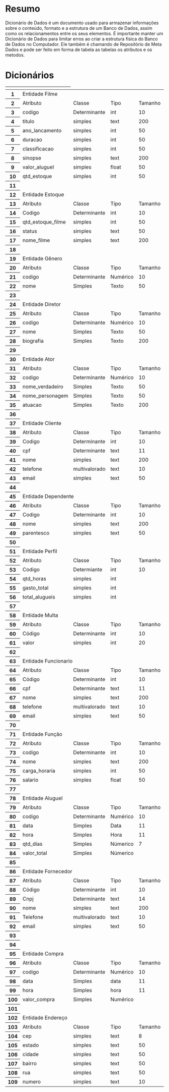 # Resumo
Dicionário de Dados é um documento usado para armazenar informações sobre o conteúdo, formato e a estrutura de um Banco de Dados, assim como os relacionamentos entre os seus elementos. É importante manter um Dicionário de Dados para limitar erros ao criar a estrutura física do Banco de Dados no Computador. Ele também é chamando de Repositório de Meta Dados e pode ser feito em forma de tabela as tabelas os atributos e os metodos.

# Dicionários
<meta http-equiv="Content-Type" content="text/html; charset=utf-8"><link type="text/css" rel="stylesheet" href="resources/sheet.css" >
<meta http-equiv="Content-Type" content="text/html; charset=utf-8"><link type="text/css" rel="stylesheet" href="style_table" >

<div class="ritz grid-container" dir="ltr">
  <table class="waffle" cellspacing="0" cellpadding="0">
    <thead>
      <tr>
        <th><th>
      </tr>
    </thead>
    <tbody><tr style="height: 20px"><th id="0R0" style="height: 20px;" class="row-headers-background"><div class="row-header-wrapper" style="line-height: 20px">1</div></th><td class="s0" dir="ltr" colspan="5">Entidade Filme</td></tr><tr style="height: 20px"><th id="0R1" style="height: 20px;" class="row-headers-background"><div class="row-header-wrapper" style="line-height: 20px">2</div></th><td class="s1" dir="ltr">Atributo</td><td class="s1" dir="ltr">Classe</td><td class="s1" dir="ltr">Tipo</td><td class="s1" dir="ltr">Tamanho</td><td class="s1" dir="ltr">Descrição</td></tr><tr style="height: 20px"><th id="0R2" style="height: 20px;" class="row-headers-background"><div class="row-header-wrapper" style="line-height: 20px">3</div></th><td class="s2" dir="ltr">codigo</td><td class="s2" dir="ltr">Determinante</td><td class="s2" dir="ltr">int</td><td class="s3" dir="ltr">10</td><td class="s2" dir="ltr">Código do filme</td></tr><tr style="height: 20px"><th id="0R3" style="height: 20px;" class="row-headers-background"><div class="row-header-wrapper" style="line-height: 20px">4</div></th><td class="s2" dir="ltr">titulo</td><td class="s2" dir="ltr">simples</td><td class="s2" dir="ltr">text</td><td class="s3" dir="ltr">200</td><td class="s2" dir="ltr">Título do lilme</td></tr><tr style="height: 20px"><th id="0R4" style="height: 20px;" class="row-headers-background"><div class="row-header-wrapper" style="line-height: 20px">5</div></th><td class="s2" dir="ltr">ano_lancamento</td><td class="s2" dir="ltr">simples</td><td class="s2" dir="ltr">int</td><td class="s3" dir="ltr">50</td><td class="s2" dir="ltr">Ano de lançamento</td></tr><tr style="height: 20px"><th id="0R5" style="height: 20px;" class="row-headers-background"><div class="row-header-wrapper" style="line-height: 20px">6</div></th><td class="s2" dir="ltr">duracao</td><td class="s2" dir="ltr">simples</td><td class="s2" dir="ltr">int</td><td class="s3" dir="ltr">50</td><td class="s2" dir="ltr">Duração do filme</td></tr><tr style="height: 20px"><th id="0R6" style="height: 20px;" class="row-headers-background"><div class="row-header-wrapper" style="line-height: 20px">7</div></th><td class="s2" dir="ltr">classificacao</td><td class="s2" dir="ltr">simples</td><td class="s2" dir="ltr">int</td><td class="s3" dir="ltr">50</td><td class="s2" dir="ltr">Classif. indicativa</td></tr><tr style="height: 20px"><th id="0R7" style="height: 20px;" class="row-headers-background"><div class="row-header-wrapper" style="line-height: 20px">8</div></th><td class="s2" dir="ltr">sinopse</td><td class="s2" dir="ltr">simples</td><td class="s2" dir="ltr">text</td><td class="s3" dir="ltr">200</td><td class="s2" dir="ltr">Sinopse do filme</td></tr><tr style="height: 20px"><th id="0R8" style="height: 20px;" class="row-headers-background"><div class="row-header-wrapper" style="line-height: 20px">9</div></th><td class="s2" dir="ltr">valor_aluguel</td><td class="s2" dir="ltr">simples</td><td class="s2" dir="ltr">float</td><td class="s3" dir="ltr">50</td><td class="s2" dir="ltr">Valor do aluguel</td></tr><tr style="height: 20px"><th id="0R9" style="height: 20px;" class="row-headers-background"><div class="row-header-wrapper" style="line-height: 20px">10</div></th><td class="s2" dir="ltr">qtd_estoque</td><td class="s2" dir="ltr">simples</td><td class="s2" dir="ltr">int</td><td class="s3" dir="ltr">50</td><td class="s2" dir="ltr">Qte. em Estoque</td></tr><tr style="height: 20px"><th id="0R10" style="height: 20px;" class="row-headers-background"><div class="row-header-wrapper" style="line-height: 20px">11</div></th><td class="s4" dir="ltr"></td><td></td><td></td><td></td><td></td></tr><tr style="height: 20px"><th id="0R11" style="height: 20px;" class="row-headers-background"><div class="row-header-wrapper" style="line-height: 20px">12</div></th><td class="s5" dir="ltr" colspan="5">Entidade Estoque</td></tr><tr style="height: 20px"><th id="0R12" style="height: 20px;" class="row-headers-background"><div class="row-header-wrapper" style="line-height: 20px">13</div></th><td class="s1" dir="ltr">Atributo</td><td class="s1" dir="ltr">Classe</td><td class="s1" dir="ltr">Tipo</td><td class="s1" dir="ltr">Tamanho</td><td class="s1" dir="ltr">Descrição</td></tr><tr style="height: 20px"><th id="0R13" style="height: 20px;" class="row-headers-background"><div class="row-header-wrapper" style="line-height: 20px">14</div></th><td class="s2" dir="ltr">Codigo</td><td class="s2" dir="ltr">Determinante</td><td class="s2" dir="ltr">int</td><td class="s3" dir="ltr">10</td><td class="s2" dir="ltr">Código do filme no estoque</td></tr><tr style="height: 20px"><th id="0R14" style="height: 20px;" class="row-headers-background"><div class="row-header-wrapper" style="line-height: 20px">15</div></th><td class="s2" dir="ltr">qtd_estoque_filme</td><td class="s2" dir="ltr">simples</td><td class="s2" dir="ltr">int</td><td class="s3" dir="ltr">50</td><td class="s2" dir="ltr">Quantidade de filmes específico no estoque</td></tr><tr style="height: 20px"><th id="0R15" style="height: 20px;" class="row-headers-background"><div class="row-header-wrapper" style="line-height: 20px">16</div></th><td class="s2" dir="ltr">status</td><td class="s2" dir="ltr">simples</td><td class="s2" dir="ltr">text</td><td class="s3" dir="ltr">50</td><td class="s2" dir="ltr">Situação do filme no estoque</td></tr><tr style="height: 20px"><th id="0R16" style="height: 20px;" class="row-headers-background"><div class="row-header-wrapper" style="line-height: 20px">17</div></th><td class="s2" dir="ltr">nome_filme</td><td class="s2" dir="ltr">simples</td><td class="s2" dir="ltr">text</td><td class="s3" dir="ltr">200</td><td class="s2" dir="ltr">Nome do filme</td></tr><tr style="height: 20px"><th id="0R17" style="height: 20px;" class="row-headers-background"><div class="row-header-wrapper" style="line-height: 20px">18</div></th><td class="s6"></td><td class="s6"></td><td class="s6"></td><td class="s6"></td><td class="s6"></td></tr><tr style="height: 20px"><th id="0R18" style="height: 20px;" class="row-headers-background"><div class="row-header-wrapper" style="line-height: 20px">19</div></th><td class="s0" dir="ltr" colspan="5">Entidade Gênero</td></tr><tr style="height: 20px"><th id="0R19" style="height: 20px;" class="row-headers-background"><div class="row-header-wrapper" style="line-height: 20px">20</div></th><td class="s1" dir="ltr">Atributo</td><td class="s1" dir="ltr">Classe</td><td class="s1" dir="ltr">Tipo</td><td class="s1" dir="ltr">Tamanho</td><td class="s1" dir="ltr">Descrição</td></tr><tr style="height: 20px"><th id="0R20" style="height: 20px;" class="row-headers-background"><div class="row-header-wrapper" style="line-height: 20px">21</div></th><td class="s2" dir="ltr">codigo</td><td class="s2" dir="ltr">Determinante</td><td class="s2" dir="ltr">Numérico</td><td class="s3" dir="ltr">10</td><td class="s2" dir="ltr">Código de identificação do gênero</td></tr><tr style="height: 20px"><th id="0R21" style="height: 20px;" class="row-headers-background"><div class="row-header-wrapper" style="line-height: 20px">22</div></th><td class="s2" dir="ltr">nome</td><td class="s2" dir="ltr">Simples</td><td class="s2" dir="ltr">Texto</td><td class="s3" dir="ltr">50</td><td class="s2" dir="ltr">Nome que leva o genêro do filme</td></tr><tr style="height: 20px"><th id="0R22" style="height: 20px;" class="row-headers-background"><div class="row-header-wrapper" style="line-height: 20px">23</div></th><td class="s6"></td><td class="s6"></td><td class="s6"></td><td class="s6"></td><td class="s6"></td></tr><tr style="height: 20px"><th id="0R23" style="height: 20px;" class="row-headers-background"><div class="row-header-wrapper" style="line-height: 20px">24</div></th><td class="s0" dir="ltr" colspan="5">Entidade Diretor</td></tr><tr style="height: 20px"><th id="0R24" style="height: 20px;" class="row-headers-background"><div class="row-header-wrapper" style="line-height: 20px">25</div></th><td class="s1" dir="ltr">Atributo</td><td class="s1" dir="ltr">Classe</td><td class="s1" dir="ltr">Tipo</td><td class="s1" dir="ltr">Tamanho</td><td class="s1" dir="ltr">Descrição</td></tr><tr style="height: 20px"><th id="0R25" style="height: 20px;" class="row-headers-background"><div class="row-header-wrapper" style="line-height: 20px">26</div></th><td class="s2" dir="ltr">codigo</td><td class="s2" dir="ltr">Determinante</td><td class="s2" dir="ltr">Numérico</td><td class="s3" dir="ltr">10</td><td class="s2" dir="ltr">Código de identificação do diretor</td></tr><tr style="height: 20px"><th id="0R26" style="height: 20px;" class="row-headers-background"><div class="row-header-wrapper" style="line-height: 20px">27</div></th><td class="s2" dir="ltr">nome</td><td class="s2" dir="ltr">Simples</td><td class="s2" dir="ltr">Texto</td><td class="s3" dir="ltr">50</td><td class="s2" dir="ltr">Nome do diretor do filme</td></tr><tr style="height: 20px"><th id="0R27" style="height: 20px;" class="row-headers-background"><div class="row-header-wrapper" style="line-height: 20px">28</div></th><td class="s2" dir="ltr">biografia</td><td class="s2" dir="ltr">Simples</td><td class="s2" dir="ltr">Texto</td><td class="s3" dir="ltr">200</td><td class="s2" dir="ltr">Breve descrição sobre o diretor</td></tr><tr style="height: 20px"><th id="0R28" style="height: 20px;" class="row-headers-background"><div class="row-header-wrapper" style="line-height: 20px">29</div></th><td class="s6"></td><td class="s6"></td><td class="s6"></td><td class="s6"></td><td class="s6"></td></tr><tr style="height: 20px"><th id="0R29" style="height: 20px;" class="row-headers-background"><div class="row-header-wrapper" style="line-height: 20px">30</div></th><td class="s0" dir="ltr" colspan="5">Entidade Ator</td></tr><tr style="height: 20px"><th id="0R30" style="height: 20px;" class="row-headers-background"><div class="row-header-wrapper" style="line-height: 20px">31</div></th><td class="s1" dir="ltr">Atributo</td><td class="s1" dir="ltr">Classe</td><td class="s1" dir="ltr">Tipo</td><td class="s1" dir="ltr">Tamanho</td><td class="s1" dir="ltr">Descrição</td></tr><tr style="height: 20px"><th id="0R31" style="height: 20px;" class="row-headers-background"><div class="row-header-wrapper" style="line-height: 20px">32</div></th><td class="s2" dir="ltr">codigo</td><td class="s2" dir="ltr">Determinante</td><td class="s2" dir="ltr">Numérico</td><td class="s3" dir="ltr">10</td><td class="s2" dir="ltr">Código de identificação do ator</td></tr><tr style="height: 20px"><th id="0R32" style="height: 20px;" class="row-headers-background"><div class="row-header-wrapper" style="line-height: 20px">33</div></th><td class="s2" dir="ltr">nome_verdadeiro</td><td class="s2" dir="ltr">Simples</td><td class="s2" dir="ltr">Texto</td><td class="s3" dir="ltr">50</td><td class="s2" dir="ltr">Nome do ator que participou do filme</td></tr><tr style="height: 20px"><th id="0R33" style="height: 20px;" class="row-headers-background"><div class="row-header-wrapper" style="line-height: 20px">34</div></th><td class="s2" dir="ltr">nome_personagem</td><td class="s2" dir="ltr">Simples</td><td class="s2" dir="ltr">Texto</td><td class="s3" dir="ltr">50</td><td class="s2" dir="ltr">Nome do personagem encenado </td></tr><tr style="height: 20px"><th id="0R34" style="height: 20px;" class="row-headers-background"><div class="row-header-wrapper" style="line-height: 20px">35</div></th><td class="s2" dir="ltr">atuacao</td><td class="s2" dir="ltr">Simples</td><td class="s2" dir="ltr">Texto</td><td class="s3" dir="ltr">200</td><td class="s2" dir="ltr">Descrição do personagem no filme</td></tr><tr style="height: 20px"><th id="0R35" style="height: 20px;" class="row-headers-background"><div class="row-header-wrapper" style="line-height: 20px">36</div></th><td class="s6"></td><td class="s6"></td><td class="s6"></td><td class="s6"></td><td class="s6"></td></tr><tr style="height: 20px"><th id="0R36" style="height: 20px;" class="row-headers-background"><div class="row-header-wrapper" style="line-height: 20px">37</div></th><td class="s0" dir="ltr" colspan="5">Entidade Cliente</td></tr><tr style="height: 20px"><th id="0R37" style="height: 20px;" class="row-headers-background"><div class="row-header-wrapper" style="line-height: 20px">38</div></th><td class="s1" dir="ltr">Atributo</td><td class="s1" dir="ltr">Classe</td><td class="s1" dir="ltr">Tipo</td><td class="s1" dir="ltr">Tamanho</td><td class="s1" dir="ltr">Descrição</td></tr><tr style="height: 20px"><th id="0R38" style="height: 20px;" class="row-headers-background"><div class="row-header-wrapper" style="line-height: 20px">39</div></th><td class="s2" dir="ltr">Codigo</td><td class="s2" dir="ltr">Determinante</td><td class="s2" dir="ltr">int</td><td class="s3" dir="ltr">10</td><td class="s2" dir="ltr">Código do cliente</td></tr><tr style="height: 20px"><th id="0R39" style="height: 20px;" class="row-headers-background"><div class="row-header-wrapper" style="line-height: 20px">40</div></th><td class="s2" dir="ltr">cpf</td><td class="s2" dir="ltr">Determinante</td><td class="s2" dir="ltr">text</td><td class="s3" dir="ltr">11</td><td class="s2" dir="ltr">Cpf do cliente</td></tr><tr style="height: 20px"><th id="0R40" style="height: 20px;" class="row-headers-background"><div class="row-header-wrapper" style="line-height: 20px">41</div></th><td class="s2" dir="ltr">nome</td><td class="s2" dir="ltr">simples</td><td class="s2" dir="ltr">text</td><td class="s3" dir="ltr">200</td><td class="s2" dir="ltr">Nome do cliente</td></tr><tr style="height: 20px"><th id="0R41" style="height: 20px;" class="row-headers-background"><div class="row-header-wrapper" style="line-height: 20px">42</div></th><td class="s2" dir="ltr">telefone</td><td class="s2" dir="ltr">multivalorado</td><td class="s2" dir="ltr">text</td><td class="s3" dir="ltr">10</td><td class="s2" dir="ltr">Telefones do cliente</td></tr><tr style="height: 20px"><th id="0R42" style="height: 20px;" class="row-headers-background"><div class="row-header-wrapper" style="line-height: 20px">43</div></th><td class="s2" dir="ltr">email</td><td class="s2" dir="ltr">simples</td><td class="s2" dir="ltr">text</td><td class="s3" dir="ltr">50</td><td class="s2" dir="ltr">E-mail do cliente</td></tr><tr style="height: 20px"><th id="0R43" style="height: 20px;" class="row-headers-background"><div class="row-header-wrapper" style="line-height: 20px">44</div></th><td class="s6"></td><td class="s6"></td><td class="s6"></td><td class="s6"></td><td class="s6"></td></tr><tr style="height: 20px"><th id="0R44" style="height: 20px;" class="row-headers-background"><div class="row-header-wrapper" style="line-height: 20px">45</div></th><td class="s0" dir="ltr" colspan="5">Entidade Dependente</td></tr><tr style="height: 20px"><th id="0R45" style="height: 20px;" class="row-headers-background"><div class="row-header-wrapper" style="line-height: 20px">46</div></th><td class="s1" dir="ltr">Atributo</td><td class="s1" dir="ltr">Classe</td><td class="s1" dir="ltr">Tipo</td><td class="s1" dir="ltr">Tamanho</td><td class="s1" dir="ltr">Descrição</td></tr><tr style="height: 20px"><th id="0R46" style="height: 20px;" class="row-headers-background"><div class="row-header-wrapper" style="line-height: 20px">47</div></th><td class="s2" dir="ltr">Codigo</td><td class="s2" dir="ltr">Determinante</td><td class="s2" dir="ltr">int</td><td class="s3" dir="ltr">10</td><td class="s2" dir="ltr">Código do dependente</td></tr><tr style="height: 20px"><th id="0R47" style="height: 20px;" class="row-headers-background"><div class="row-header-wrapper" style="line-height: 20px">48</div></th><td class="s2" dir="ltr">nome</td><td class="s2" dir="ltr">simples</td><td class="s2" dir="ltr">text</td><td class="s3" dir="ltr">200</td><td class="s2" dir="ltr">Nome do dependente</td></tr><tr style="height: 20px"><th id="0R48" style="height: 20px;" class="row-headers-background"><div class="row-header-wrapper" style="line-height: 20px">49</div></th><td class="s2" dir="ltr">parentesco</td><td class="s2" dir="ltr">simples</td><td class="s2" dir="ltr">text</td><td class="s3" dir="ltr">50</td><td class="s2" dir="ltr">Grau de parentesco com o cliente</td></tr><tr style="height: 20px"><th id="0R49" style="height: 20px;" class="row-headers-background"><div class="row-header-wrapper" style="line-height: 20px">50</div></th><td class="s6"></td><td class="s6"></td><td class="s6"></td><td class="s6"></td><td class="s6"></td></tr><tr style="height: 20px"><th id="0R50" style="height: 20px;" class="row-headers-background"><div class="row-header-wrapper" style="line-height: 20px">51</div></th><td class="s0" dir="ltr" colspan="5">Entidade Perfil</td></tr><tr style="height: 20px"><th id="0R51" style="height: 20px;" class="row-headers-background"><div class="row-header-wrapper" style="line-height: 20px">52</div></th><td class="s1">Atributo</td><td class="s1">Classe</td><td class="s1">Tipo</td><td class="s1">Tamanho</td><td class="s1">Descrição</td></tr><tr style="height: 20px"><th id="0R52" style="height: 20px;" class="row-headers-background"><div class="row-header-wrapper" style="line-height: 20px">53</div></th><td class="s2" dir="ltr">Codigo</td><td class="s2" dir="ltr">Determiante</td><td class="s2" dir="ltr">int</td><td class="s3" dir="ltr">10</td><td class="s2" dir="ltr">Código do perfil</td></tr><tr style="height: 20px"><th id="0R53" style="height: 20px;" class="row-headers-background"><div class="row-header-wrapper" style="line-height: 20px">54</div></th><td class="s2" dir="ltr">qtd_horas</td><td class="s2" dir="ltr">simples</td><td class="s2" dir="ltr">int</td><td class="s3" dir="ltr"></td><td class="s7 softmerge" dir="ltr"><div class="softmerge-inner" style="width:416px;left:-1px">Quantidade de horas com filmes alugados(Opcional)</div></td></tr><tr style="height: 20px"><th id="0R54" style="height: 20px;" class="row-headers-background"><div class="row-header-wrapper" style="line-height: 20px">55</div></th><td class="s2" dir="ltr">gasto_total</td><td class="s2" dir="ltr">simples</td><td class="s2" dir="ltr">int</td><td class="s3"></td><td class="s2" dir="ltr">Gasto total(Opcional)</td></tr><tr style="height: 20px"><th id="0R55" style="height: 20px;" class="row-headers-background"><div class="row-header-wrapper" style="line-height: 20px">56</div></th><td class="s2" dir="ltr">total_alugueis</td><td class="s2" dir="ltr">simples</td><td class="s2" dir="ltr">int</td><td class="s3"></td><td class="s2" dir="ltr">Total de filmes alugados(Opcional)</td></tr><tr style="height: 20px"><th id="0R56" style="height: 20px;" class="row-headers-background"><div class="row-header-wrapper" style="line-height: 20px">57</div></th><td class="s6"></td><td class="s6"></td><td class="s6"></td><td class="s6"></td><td class="s6"></td></tr><tr style="height: 20px"><th id="0R57" style="height: 20px;" class="row-headers-background"><div class="row-header-wrapper" style="line-height: 20px">58</div></th><td class="s0" colspan="5">Entidade Multa</td></tr><tr style="height: 20px"><th id="0R58" style="height: 20px;" class="row-headers-background"><div class="row-header-wrapper" style="line-height: 20px">59</div></th><td class="s1">Atributo</td><td class="s1">Classe</td><td class="s1">Tipo</td><td class="s1">Tamanho</td><td class="s1">Descrição</td></tr><tr style="height: 20px"><th id="0R59" style="height: 20px;" class="row-headers-background"><div class="row-header-wrapper" style="line-height: 20px">60</div></th><td class="s2">Código</td><td class="s2">Determinante</td><td class="s2">int</td><td class="s3" dir="ltr">10</td><td class="s2">Código de identificação da multa</td></tr><tr style="height: 20px"><th id="0R60" style="height: 20px;" class="row-headers-background"><div class="row-header-wrapper" style="line-height: 20px">61</div></th><td class="s2">valor</td><td class="s2">simples</td><td class="s2">int</td><td class="s3">20</td><td class="s2">Valor da multa</td></tr><tr style="height: 20px"><th id="0R61" style="height: 20px;" class="row-headers-background"><div class="row-header-wrapper" style="line-height: 20px">62</div></th><td class="s6"></td><td class="s6"></td><td class="s6"></td><td class="s6"></td><td class="s8" dir="ltr"></td></tr><tr style="height: 20px"><th id="0R62" style="height: 20px;" class="row-headers-background"><div class="row-header-wrapper" style="line-height: 20px">63</div></th><td class="s0" dir="ltr" colspan="5">Entidade Funcionario</td></tr><tr style="height: 20px"><th id="0R63" style="height: 20px;" class="row-headers-background"><div class="row-header-wrapper" style="line-height: 20px">64</div></th><td class="s1">Atributo</td><td class="s1">Classe</td><td class="s1">Tipo</td><td class="s1">Tamanho</td><td class="s1">Descrição</td></tr><tr style="height: 20px"><th id="0R64" style="height: 20px;" class="row-headers-background"><div class="row-header-wrapper" style="line-height: 20px">65</div></th><td class="s2" dir="ltr">Código</td><td class="s2" dir="ltr">Determinante</td><td class="s2" dir="ltr">int</td><td class="s3" dir="ltr">10</td><td class="s2" dir="ltr">Código do Funcionário</td></tr><tr style="height: 20px"><th id="0R65" style="height: 20px;" class="row-headers-background"><div class="row-header-wrapper" style="line-height: 20px">66</div></th><td class="s2" dir="ltr">cpf</td><td class="s2" dir="ltr">Determinante</td><td class="s2" dir="ltr">text</td><td class="s3" dir="ltr">11</td><td class="s2" dir="ltr">Cpf do Funcionário</td></tr><tr style="height: 20px"><th id="0R66" style="height: 20px;" class="row-headers-background"><div class="row-header-wrapper" style="line-height: 20px">67</div></th><td class="s2" dir="ltr">nome</td><td class="s2" dir="ltr">simples</td><td class="s2" dir="ltr">text</td><td class="s3" dir="ltr">200</td><td class="s2" dir="ltr">Nome do Funcionário</td></tr><tr style="height: 20px"><th id="0R67" style="height: 20px;" class="row-headers-background"><div class="row-header-wrapper" style="line-height: 20px">68</div></th><td class="s2" dir="ltr">telefone</td><td class="s2" dir="ltr">multivalorado</td><td class="s2" dir="ltr">text</td><td class="s3" dir="ltr">10</td><td class="s2" dir="ltr">Telefones do Funcionário</td></tr><tr style="height: 20px"><th id="0R68" style="height: 20px;" class="row-headers-background"><div class="row-header-wrapper" style="line-height: 20px">69</div></th><td class="s2" dir="ltr">email</td><td class="s2" dir="ltr">simples</td><td class="s2" dir="ltr">text</td><td class="s3" dir="ltr">50</td><td class="s2" dir="ltr">E-mail do Funcionário</td></tr><tr style="height: 20px"><th id="0R69" style="height: 20px;" class="row-headers-background"><div class="row-header-wrapper" style="line-height: 20px">70</div></th><td class="s6"></td><td class="s6"></td><td class="s6"></td><td class="s6"></td><td class="s6"></td></tr><tr style="height: 20px"><th id="0R70" style="height: 20px;" class="row-headers-background"><div class="row-header-wrapper" style="line-height: 20px">71</div></th><td class="s0" dir="ltr" colspan="5">Entidade Função</td></tr><tr style="height: 20px"><th id="0R71" style="height: 20px;" class="row-headers-background"><div class="row-header-wrapper" style="line-height: 20px">72</div></th><td class="s1">Atributo</td><td class="s1">Classe</td><td class="s1">Tipo</td><td class="s1">Tamanho</td><td class="s1">Descrição</td></tr><tr style="height: 20px"><th id="0R72" style="height: 20px;" class="row-headers-background"><div class="row-header-wrapper" style="line-height: 20px">73</div></th><td class="s2">codigo</td><td class="s2">Determinante</td><td class="s2">int</td><td class="s3" dir="ltr">10</td><td class="s2">Codigo de identificação da Função</td></tr><tr style="height: 20px"><th id="0R73" style="height: 20px;" class="row-headers-background"><div class="row-header-wrapper" style="line-height: 20px">74</div></th><td class="s2">nome</td><td class="s2">simples</td><td class="s2">text</td><td class="s3">200</td><td class="s2">Nome da Função</td></tr><tr style="height: 20px"><th id="0R74" style="height: 20px;" class="row-headers-background"><div class="row-header-wrapper" style="line-height: 20px">75</div></th><td class="s2">carga_horaria</td><td class="s2">simples</td><td class="s2">int</td><td class="s3">50</td><td class="s2">Carga horária da Função</td></tr><tr style="height: 20px"><th id="0R75" style="height: 20px;" class="row-headers-background"><div class="row-header-wrapper" style="line-height: 20px">76</div></th><td class="s2">salario</td><td class="s2">simples</td><td class="s2">float</td><td class="s3">50</td><td class="s2">Valor do salário da Função</td></tr><tr style="height: 20px"><th id="0R76" style="height: 20px;" class="row-headers-background"><div class="row-header-wrapper" style="line-height: 20px">77</div></th><td class="s6"></td><td class="s6"></td><td class="s6"></td><td class="s6"></td><td class="s6"></td></tr><tr style="height: 20px"><th id="0R77" style="height: 20px;" class="row-headers-background"><div class="row-header-wrapper" style="line-height: 20px">78</div></th><td class="s0" dir="ltr" colspan="5">Entidade Aluguel</td></tr><tr style="height: 20px"><th id="0R78" style="height: 20px;" class="row-headers-background"><div class="row-header-wrapper" style="line-height: 20px">79</div></th><td class="s1" dir="ltr">Atributo</td><td class="s1" dir="ltr">Classe</td><td class="s1" dir="ltr">Tipo</td><td class="s1" dir="ltr">Tamanho</td><td class="s1" dir="ltr">Descrição</td></tr><tr style="height: 20px"><th id="0R79" style="height: 20px;" class="row-headers-background"><div class="row-header-wrapper" style="line-height: 20px">80</div></th><td class="s2" dir="ltr">codigo</td><td class="s2" dir="ltr">Determinante</td><td class="s2" dir="ltr">Numérico</td><td class="s3" dir="ltr">10</td><td class="s2" dir="ltr">código de identificação do aluguel</td></tr><tr style="height: 20px"><th id="0R80" style="height: 20px;" class="row-headers-background"><div class="row-header-wrapper" style="line-height: 20px">81</div></th><td class="s2" dir="ltr">data</td><td class="s2" dir="ltr">Simples</td><td class="s2" dir="ltr">Data</td><td class="s3" dir="ltr">11</td><td class="s2" dir="ltr">data de realização do aluguel</td></tr><tr style="height: 20px"><th id="0R81" style="height: 20px;" class="row-headers-background"><div class="row-header-wrapper" style="line-height: 20px">82</div></th><td class="s2" dir="ltr">hora</td><td class="s2" dir="ltr">Simples</td><td class="s2" dir="ltr">Hora</td><td class="s3" dir="ltr">11</td><td class="s2" dir="ltr">hora que o aluguel foi feito</td></tr><tr style="height: 20px"><th id="0R82" style="height: 20px;" class="row-headers-background"><div class="row-header-wrapper" style="line-height: 20px">83</div></th><td class="s2" dir="ltr">qtd_dias</td><td class="s2" dir="ltr">Simples</td><td class="s2" dir="ltr">Númerico</td><td class="s3" dir="ltr">7</td><td class="s2" dir="ltr">quantidade de dias do aluguel</td></tr><tr style="height: 20px"><th id="0R83" style="height: 20px;" class="row-headers-background"><div class="row-header-wrapper" style="line-height: 20px">84</div></th><td class="s2" dir="ltr">valor_total</td><td class="s2" dir="ltr">Simples</td><td class="s2" dir="ltr">Númerico</td><td class="s2"></td><td class="s2" dir="ltr">Valor total do aluguel feito pelo cliente (opcional)</td></tr><tr style="height: 20px"><th id="0R84" style="height: 20px;" class="row-headers-background"><div class="row-header-wrapper" style="line-height: 20px">85</div></th><td class="s6"></td><td class="s6"></td><td class="s6"></td><td class="s6"></td><td class="s6"></td></tr><tr style="height: 20px"><th id="0R85" style="height: 20px;" class="row-headers-background"><div class="row-header-wrapper" style="line-height: 20px">86</div></th><td class="s0" dir="ltr" colspan="5">Entidade Fornecedor</td></tr><tr style="height: 20px"><th id="0R86" style="height: 20px;" class="row-headers-background"><div class="row-header-wrapper" style="line-height: 20px">87</div></th><td class="s1">Atributo</td><td class="s1">Classe</td><td class="s1">Tipo</td><td class="s1">Tamanho</td><td class="s1">Descrição</td></tr><tr style="height: 20px"><th id="0R87" style="height: 20px;" class="row-headers-background"><div class="row-header-wrapper" style="line-height: 20px">88</div></th><td class="s2" dir="ltr">Código</td><td class="s2" dir="ltr">Determinante</td><td class="s2" dir="ltr">int</td><td class="s3" dir="ltr">10</td><td class="s2" dir="ltr">Código do Fornecedor</td></tr><tr style="height: 20px"><th id="0R88" style="height: 20px;" class="row-headers-background"><div class="row-header-wrapper" style="line-height: 20px">89</div></th><td class="s2" dir="ltr">Cnpj</td><td class="s2" dir="ltr">Determinante</td><td class="s2" dir="ltr">text</td><td class="s3" dir="ltr">14</td><td class="s2" dir="ltr">Cnpj do Fornecedor</td></tr><tr style="height: 20px"><th id="0R89" style="height: 20px;" class="row-headers-background"><div class="row-header-wrapper" style="line-height: 20px">90</div></th><td class="s2" dir="ltr">nome</td><td class="s2" dir="ltr">simples</td><td class="s2" dir="ltr">text</td><td class="s3" dir="ltr">200</td><td class="s2" dir="ltr">Nome do Fornecedor</td></tr><tr style="height: 20px"><th id="0R90" style="height: 20px;" class="row-headers-background"><div class="row-header-wrapper" style="line-height: 20px">91</div></th><td class="s2" dir="ltr">Telefone</td><td class="s2" dir="ltr">multivalorado</td><td class="s2" dir="ltr">text</td><td class="s3" dir="ltr">10</td><td class="s2" dir="ltr">Telefones do Fornecedor</td></tr><tr style="height: 20px"><th id="0R91" style="height: 20px;" class="row-headers-background"><div class="row-header-wrapper" style="line-height: 20px">92</div></th><td class="s2" dir="ltr">email</td><td class="s2" dir="ltr">simples</td><td class="s2" dir="ltr">text</td><td class="s3" dir="ltr">50</td><td class="s2" dir="ltr">E-mail do fornecedor</td></tr><tr style="height: 20px"><th id="0R92" style="height: 20px;" class="row-headers-background"><div class="row-header-wrapper" style="line-height: 20px">93</div></th><td></td><td></td><td></td><td></td><td></td></tr><tr style="height: 20px"><th id="0R93" style="height: 20px;" class="row-headers-background"><div class="row-header-wrapper" style="line-height: 20px">94</div></th><td class="s6"></td><td class="s6"></td><td class="s6"></td><td class="s6"></td><td class="s6"></td></tr><tr style="height: 20px"><th id="0R94" style="height: 20px;" class="row-headers-background"><div class="row-header-wrapper" style="line-height: 20px">95</div></th><td class="s0" dir="ltr" colspan="5">Entidade Compra</td></tr><tr style="height: 20px"><th id="0R95" style="height: 20px;" class="row-headers-background"><div class="row-header-wrapper" style="line-height: 20px">96</div></th><td class="s1" dir="ltr">Atributo</td><td class="s1" dir="ltr">Classe</td><td class="s1" dir="ltr">Tipo</td><td class="s1" dir="ltr">Tamanho</td><td class="s1" dir="ltr">Descrição</td></tr><tr style="height: 20px"><th id="0R96" style="height: 20px;" class="row-headers-background"><div class="row-header-wrapper" style="line-height: 20px">97</div></th><td class="s2" dir="ltr">codigo</td><td class="s2" dir="ltr">Determinante</td><td class="s2" dir="ltr">Numérico</td><td class="s3" dir="ltr">10</td><td class="s2" dir="ltr">Código de identificação da compra</td></tr><tr style="height: 20px"><th id="0R97" style="height: 20px;" class="row-headers-background"><div class="row-header-wrapper" style="line-height: 20px">98</div></th><td class="s2" dir="ltr">data</td><td class="s2" dir="ltr">Simples</td><td class="s2" dir="ltr">data</td><td class="s3" dir="ltr">11</td><td class="s2" dir="ltr">Data de realização da compra</td></tr><tr style="height: 20px"><th id="0R98" style="height: 20px;" class="row-headers-background"><div class="row-header-wrapper" style="line-height: 20px">99</div></th><td class="s2" dir="ltr">hora</td><td class="s2" dir="ltr">Simples</td><td class="s2" dir="ltr">hora</td><td class="s3" dir="ltr">11</td><td class="s2" dir="ltr">Hora de realização da compra</td></tr><tr style="height: 20px"><th id="0R99" style="height: 20px;" class="row-headers-background"><div class="row-header-wrapper" style="line-height: 20px">100</div></th><td class="s2" dir="ltr">valor_compra</td><td class="s2" dir="ltr">Simples</td><td class="s2" dir="ltr">Numérico</td><td class="s2"></td><td class="s7 softmerge" dir="ltr"><div class="softmerge-inner" style="width:416px;left:-1px">valor total da compra feita pelo funcionário (opcional)</div></td></tr><tr style="height: 20px"><th id="0R100" style="height: 20px;" class="row-headers-background"><div class="row-header-wrapper" style="line-height: 20px">101</div></th><td></td><td></td><td></td><td></td><td></td></tr><tr style="height: 20px"><th id="0R101" style="height: 20px;" class="row-headers-background"><div class="row-header-wrapper" style="line-height: 20px">102</div></th><td class="s5" dir="ltr" colspan="5">Entidade Endereço</td></tr><tr style="height: 20px"><th id="0R102" style="height: 20px;" class="row-headers-background"><div class="row-header-wrapper" style="line-height: 20px">103</div></th><td class="s1" dir="ltr">Atributo</td><td class="s1" dir="ltr">Classe</td><td class="s1" dir="ltr">Tipo</td><td class="s1" dir="ltr">Tamanho</td><td class="s1" dir="ltr">Descrição</td></tr><tr style="height: 20px"><th id="0R103" style="height: 20px;" class="row-headers-background"><div class="row-header-wrapper" style="line-height: 20px">104</div></th><td class="s2" dir="ltr">cep</td><td class="s2" dir="ltr">simples</td><td class="s2" dir="ltr">text</td><td class="s3" dir="ltr">8</td><td class="s7 softmerge" dir="ltr"><div class="softmerge-inner" style="width:416px;left:-1px">Número (texto pois pode ser 5911-111, por exemplo)</div></td></tr><tr style="height: 20px"><th id="0R104" style="height: 20px;" class="row-headers-background"><div class="row-header-wrapper" style="line-height: 20px">105</div></th><td class="s2" dir="ltr">estado</td><td class="s2" dir="ltr">simples</td><td class="s2" dir="ltr">text</td><td class="s3" dir="ltr">50</td><td class="s2" dir="ltr">Nome do estado</td></tr><tr style="height: 20px"><th id="0R105" style="height: 20px;" class="row-headers-background"><div class="row-header-wrapper" style="line-height: 20px">106</div></th><td class="s2" dir="ltr">cidade</td><td class="s2" dir="ltr">simples</td><td class="s2" dir="ltr">text</td><td class="s3" dir="ltr">50</td><td class="s2" dir="ltr">Cidade onde reside (Caicó)</td></tr><tr style="height: 20px"><th id="0R106" style="height: 20px;" class="row-headers-background"><div class="row-header-wrapper" style="line-height: 20px">107</div></th><td class="s2" dir="ltr">bairro</td><td class="s2" dir="ltr">simples</td><td class="s2" dir="ltr">text</td><td class="s3" dir="ltr">50</td><td class="s2" dir="ltr">Bairro onde reside (Penedo)</td></tr><tr style="height: 20px"><th id="0R107" style="height: 20px;" class="row-headers-background"><div class="row-header-wrapper" style="line-height: 20px">108</div></th><td class="s2" dir="ltr">rua</td><td class="s2" dir="ltr">simples</td><td class="s2" dir="ltr">text</td><td class="s3" dir="ltr">50</td><td class="s2" dir="ltr">Rua onde reside</td></tr><tr style="height: 20px"><th id="0R108" style="height: 20px;" class="row-headers-background"><div class="row-header-wrapper" style="line-height: 20px">109</div></th><td class="s2" dir="ltr">numero</td><td class="s2" dir="ltr">simples</td><td class="s2" dir="ltr">text</td><td class="s3" dir="ltr">10</td><td class="s2" dir="ltr">Número (texto pois pode ser 1A, por exemplo)</td></tr></tbody></table></div>
